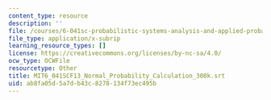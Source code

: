 ```yaml
---
content_type: resource
description: ''
file: /courses/6-041sc-probabilistic-systems-analysis-and-applied-probability-fall-2013/ab8fa05d5a7db43c8278134f73ec495b_MIT6_041SCF13_Normal_Probability_Calculation_300k.srt
file_type: application/x-subrip
learning_resource_types: []
license: https://creativecommons.org/licenses/by-nc-sa/4.0/
ocw_type: OCWFile
resourcetype: Other
title: MIT6_041SCF13_Normal_Probability_Calculation_300k.srt
uid: ab8fa05d-5a7d-b43c-8278-134f73ec495b
---
```

